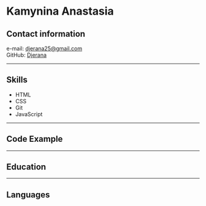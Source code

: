 # Kamynina Anastasia #  

## Contact information ##  

e-mail: djerana25@gmail.com  
GitHub: [Djerana](https://github.com/Djerana)
  
  ---
  ## Skills ##  
  - HTML
  - CSS
  - Git
  - JavaScript

  ---
  ## Code Example ##

  ---   
  ## Education

  ---
  ## Languages
  